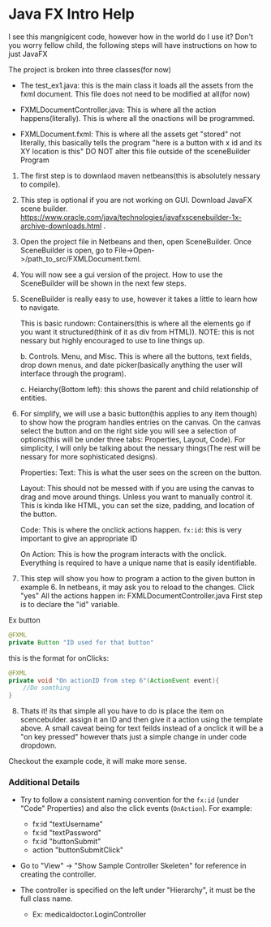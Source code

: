 # Java FX Intro Help

I see this mangnigicent code, however how in the world do I use it?
Don't you worry fellow child, the following steps will have instructions on how to just JavaFX

The project is broken into three classes(for now)

*	The test_ex1.java: this is the main class it loads all the assets from the fxml document. This file does not need to be modified at all(for now)

*	FXMLDocumentController.java:
	This is where all the action happens(literally). This is where all the onactions will be programmed. 

*	FXMLDocument.fxml:
	This is where all the assets get "stored" not literally, this basically tells the program "here is a button with x id and its XY location is this" DO NOT alter this file outside of the sceneBuilder Program 


1. The first step is to downlaod maven netbeans(this is absolutely nessary to compile).

2. This step is optional if you are not working on GUI. Download JavaFX scene builder. https://www.oracle.com/java/technologies/javafxscenebuilder-1x-archive-downloads.html .

3. Open the project file in Netbeans and then, open SceneBuilder. Once SceneBuilder is open, go to File->Open->/path_to_src/FXMLDocument.fxml.

4. You will now see a gui version of the project. How to use the SceneBuilder will be shown in the next few steps.

5. SceneBuilder is really easy to use, however it takes a little to learn how to navigate. 

	This is basic rundown:
	Containers(this is where all the elements go if you want it structured(think of it as div from HTML)). NOTE: this is not nessary but highly encouraged to use to line things up.
	
	b. Controls. Menu, and Misc. This is where all the buttons, text fields, drop down menus, and date picker(basically anything the user will interface through the program).

	c. Heiarchy(Bottom left): this shows the parent and child relationship of entities. 

6. For simplify, we will use a basic button(this applies to any item though) to show how the program handles entries on the canvas. On the canvas select the button and on the right side you will see a selection of options(this will be under three tabs: Properties, Layout, Code). For simplicity, I will only be talking about the nessary things(The rest will be nessary for more sophisticated designs). 

	Properties:
	Text: This is what the user sees on the screen on the button.

	Layout:
	This should not be messed with if you are using the canvas to drag and move around things. Unless you want to manually control it. This is kinda like HTML, you can set the size, padding, and location of the button.

	Code:
	This is where the onclick actions happen. 
	`fx:id`: this is very important to give an appropriate ID 

	On Action: This is how the program interacts with the onclick. Everything is required to have a unique name that is easily identifiable. 

7. This step will show you how to program a action to the given button in example 6.
	In netbeans, it may ask you to reload to the changes. Click "yes"
	All the actions happen in: FXMLDocumentController.java
	First step is to declare the "id" variable.
	
Ex button
```java
@FXML 
private Button "ID used for that button"
```

this is the format for onClicks:

```java
@FXML
private void "On actionID from step 6"(ActionEvent event){
	//Do somthing
}
```

8. Thats it! its that simple all you have to do is place the item on scencebulder. assign it an ID and then give it a action using the template above. A small caveat being for text feilds instead of a onclick it will be a "on key pressed" however thats just a simple change in under code dropdown. 

Checkout the example code, it will make more sense.

### Additional Details

* Try to follow a consistent naming convention for the `fx:id` (under "Code" Properties) and also the click events (`OnAction`). For example:
	* fx:id "textUsername"
	* fx:id "textPassword"
	* fx:id "buttonSubmit"
	* action "buttonSubmitClick"

* Go to "View" -> "Show Sample Controller Skeleten" for reference in creating the controller.

* The controller is specified on the left under "Hierarchy", it must be the full class name.
	* Ex: medicaldoctor.LoginController
